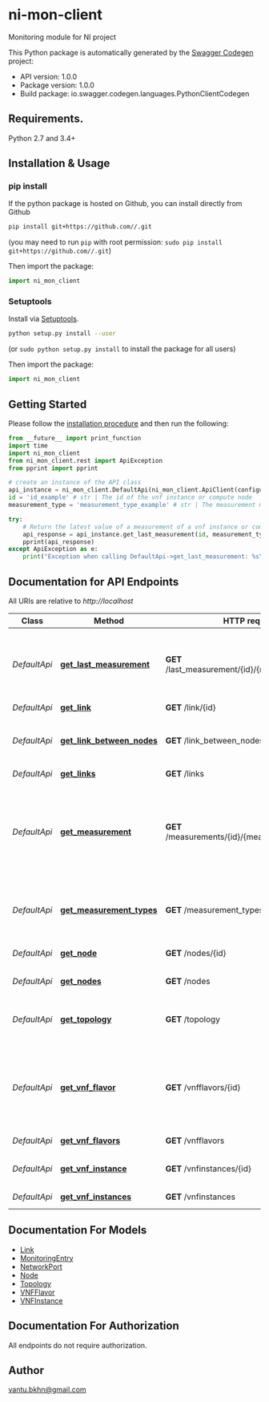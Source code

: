 # ni-mon-client
Monitoring module for NI project

This Python package is automatically generated by the [Swagger Codegen](https://github.com/swagger-api/swagger-codegen) project:

- API version: 1.0.0
- Package version: 1.0.0
- Build package: io.swagger.codegen.languages.PythonClientCodegen

## Requirements.

Python 2.7 and 3.4+

## Installation & Usage
### pip install

If the python package is hosted on Github, you can install directly from Github

```sh
pip install git+https://github.com//.git
```
(you may need to run `pip` with root permission: `sudo pip install git+https://github.com//.git`)

Then import the package:
```python
import ni_mon_client 
```

### Setuptools

Install via [Setuptools](http://pypi.python.org/pypi/setuptools).

```sh
python setup.py install --user
```
(or `sudo python setup.py install` to install the package for all users)

Then import the package:
```python
import ni_mon_client
```

## Getting Started

Please follow the [installation procedure](#installation--usage) and then run the following:

```python
from __future__ import print_function
import time
import ni_mon_client
from ni_mon_client.rest import ApiException
from pprint import pprint

# create an instance of the API class
api_instance = ni_mon_client.DefaultApi(ni_mon_client.ApiClient(configuration))
id = 'id_example' # str | The id of the vnf instance or compute node
measurement_type = 'measurement_type_example' # str | The measurement metric, which can be get using getMeasurementTypes()

try:
    # Return the latest value of a measurement of a vnf instance or compute node
    api_response = api_instance.get_last_measurement(id, measurement_type)
    pprint(api_response)
except ApiException as e:
    print("Exception when calling DefaultApi->get_last_measurement: %s\n" % e)

```

## Documentation for API Endpoints

All URIs are relative to *http://localhost*

Class | Method | HTTP request | Description
------------ | ------------- | ------------- | -------------
*DefaultApi* | [**get_last_measurement**](docs/DefaultApi.md#get_last_measurement) | **GET** /last_measurement/{id}/{measurement_type} | Return the latest value of a measurement of a vnf instance or compute node
*DefaultApi* | [**get_link**](docs/DefaultApi.md#get_link) | **GET** /link/{id} | get a link
*DefaultApi* | [**get_link_between_nodes**](docs/DefaultApi.md#get_link_between_nodes) | **GET** /link_between_nodes | get detailed information of a link between two specific nodes
*DefaultApi* | [**get_links**](docs/DefaultApi.md#get_links) | **GET** /links | get list of link
*DefaultApi* | [**get_measurement**](docs/DefaultApi.md#get_measurement) | **GET** /measurements/{id}/{measurement_type} | Return the value of a measurement of a vnf instance or compute node at a timestamp or a timestamp period
*DefaultApi* | [**get_measurement_types**](docs/DefaultApi.md#get_measurement_types) | **GET** /measurement_types/{id} | get a list of measurements of a vnf instance or a compute node
*DefaultApi* | [**get_node**](docs/DefaultApi.md#get_node) | **GET** /nodes/{id} | get information of a node
*DefaultApi* | [**get_nodes**](docs/DefaultApi.md#get_nodes) | **GET** /nodes | get a list of nodes
*DefaultApi* | [**get_topology**](docs/DefaultApi.md#get_topology) | **GET** /topology | Return a topology with lists of node names and link ids
*DefaultApi* | [**get_vnf_flavor**](docs/DefaultApi.md#get_vnf_flavor) | **GET** /vnfflavors/{id} | get detailed information of a vnfflavor. Only available to VM (container do not have flavor)
*DefaultApi* | [**get_vnf_flavors**](docs/DefaultApi.md#get_vnf_flavors) | **GET** /vnfflavors | get a list of vnfflavors
*DefaultApi* | [**get_vnf_instance**](docs/DefaultApi.md#get_vnf_instance) | **GET** /vnfinstances/{id} | get detailed information of a vnf instance
*DefaultApi* | [**get_vnf_instances**](docs/DefaultApi.md#get_vnf_instances) | **GET** /vnfinstances | get a list of vnf instances


## Documentation For Models

 - [Link](docs/Link.md)
 - [MonitoringEntry](docs/MonitoringEntry.md)
 - [NetworkPort](docs/NetworkPort.md)
 - [Node](docs/Node.md)
 - [Topology](docs/Topology.md)
 - [VNFFlavor](docs/VNFFlavor.md)
 - [VNFInstance](docs/VNFInstance.md)


## Documentation For Authorization

 All endpoints do not require authorization.


## Author

vantu.bkhn@gmail.com

